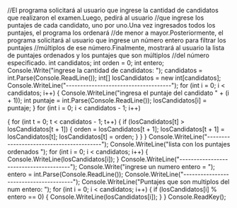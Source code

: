 //El programa solicitará al usuario que ingrese la cantidad de candidatos que realizaron el examen.Luego, pedirá al usuario
//que ingrese los puntajes de cada candidato, uno por uno.Una vez ingresados todos los puntajes, el programa los ordenará
//de menor a mayor.Posteriormente, el programa solicitará al usuario que ingrese un número entero para filtrar los puntajes
//múltiplos de ese número.Finalmente, mostrará al usuario la lista de puntajes ordenados y los puntajes que son múltiplos
//del número especificado.
int candidatos;
int orden = 0;
int entero;
Console.Write("ingrese la cantidad de candidatos: ");
candidatos = int.Parse(Console.ReadLine());
int[] losCandidatos = new int[candidatos];
Console.WriteLine("-------------------------------------");
for (int i = 0; i < candidatos; i++)
{
    Console.WriteLine("ingresa el puntaje del candidato " + (i + 1));
    int puntaje = int.Parse(Console.ReadLine());
    losCandidatos[i] = puntaje;
}
for (int i = 0; i < candidatos - 1; i++)

{
    for (int t = 0; t < candidatos - 1; t++)
    {
        if (losCandidatos[t] > losCandidatos[t + 1])
        {
            orden = losCandidatos[t + 1];
            losCandidatos[t + 1] = losCandidatos[t];
            losCandidatos[t] = orden;
        }
    }
}
Console.WriteLine("-----------------------------------------"); 
Console.WriteLine("lista con los puntajes ordenados ");
for (int i = 0; i < candidatos; i++) 
{
    Console.WriteLine(losCandidatos[i]);
}
    Console.WriteLine("---------------------------------------");
    Console.Write("ingrese un numero entero = ");
    entero = int.Parse(Console.ReadLine());
    Console.WriteLine("---------------------------------------"); 
    Console.WriteLine("Puntajes que son multiplos del num entero: "); 
for (int i = 0; i < candidatos; i++)
{ 
    if (losCandidatos[i] % entero == 0)
    { 
        Console.WriteLine(losCandidatos[i]);
    } 
}
Console.ReadKey();
